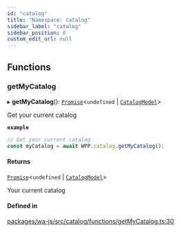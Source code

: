 ```yaml
---
id: "catalog"
title: "Namespace: catalog"
sidebar_label: "catalog"
sidebar_position: 0
custom_edit_url: null
---
```


## Functions

### getMyCatalog

▸ **getMyCatalog**(): [`Promise`]( https://developer.mozilla.org/en-US/docs/Web/JavaScript/Reference/Global_Objects/Promise )<`undefined` \| [`CatalogModel`](../classes/whatsapp.CatalogModel.md)\>

Get your current catalog

**`example`**
```javascript
// Get your current catalog
const myCatalog = await WPP.catalog.getMyCatalog();
```

#### Returns

[`Promise`]( https://developer.mozilla.org/en-US/docs/Web/JavaScript/Reference/Global_Objects/Promise )<`undefined` \| [`CatalogModel`](../classes/whatsapp.CatalogModel.md)\>

Your current catalog

#### Defined in

[packages/wa-js/src/catalog/functions/getMyCatalog.ts:30](https://github.com/wppconnect-team/wa-js/blob/main/src/catalog/functions/getMyCatalog.ts#L30)
